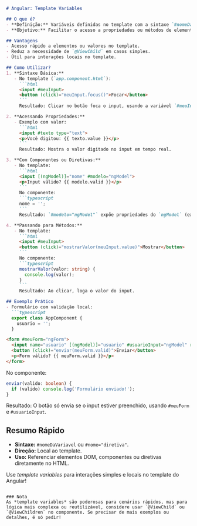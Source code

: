 

```markdown
# Angular: Template Variables

## O que é?
- **Definição:** Variáveis definidas no template com a sintaxe `#nomeDaVariavel` para referenciar elementos DOM ou componentes diretamente no HTML.
- **Objetivo:** Facilitar o acesso a propriedades ou métodos de elementos sem precisar de referências no código TypeScript.

## Vantagens
- Acesso rápido a elementos ou valores no template.
- Reduz a necessidade de `@ViewChild` em casos simples.
- Útil para interações locais no template.

## Como Utilizar?
1. **Sintaxe Básica:**
   - No template (`app.component.html`):
     ```html
     <input #meuInput>
     <button (click)="meuInput.focus()">Focar</button>
     ```
     Resultado: Clicar no botão foca o input, usando a variável `#meuInput` para acessar o elemento DOM.

2. **Acessando Propriedades:**
   - Exemplo com valor:
     ```html
     <input #texto type="text">
     <p>Você digitou: {{ texto.value }}</p>
     ```
     Resultado: Mostra o valor digitado no input em tempo real.

3. **Com Componentes ou Diretivas:**
   - No template:
     ```html
     <input [(ngModel)]="nome" #modelo="ngModel">
     <p>Input válido? {{ modelo.valid }}</p>
     ```
     No componente:
     ```typescript
     nome = '';
     ```
     Resultado: `#modelo="ngModel"` expõe propriedades do `ngModel` (ex.: `valid`, `dirty`).

4. **Passando para Métodos:**
   - No template:
     ```html
     <input #meuInput>
     <button (click)="mostrarValor(meuInput.value)">Mostrar</button>
     ```
     No componente:
     ```typescript
     mostrarValor(valor: string) {
       console.log(valor);
     }
     ```
     Resultado: Ao clicar, loga o valor do input.

## Exemplo Prático
- Formulário com validação local:
  ```typescript
  export class AppComponent {
    usuario = '';
  }
  ```
  ```html
  <form #meuForm="ngForm">
    <input name="usuario" [(ngModel)]="usuario" #usuarioInput="ngModel" required>
    <button (click)="enviar(meuForm.valid)">Enviar</button>
    <p>Form válido? {{ meuForm.valid }}</p>
  </form>
  ```
  No componente:
  ```typescript
  enviar(valido: boolean) {
    if (valido) console.log('Formulário enviado!');
  }
  ```
  Resultado: O botão só envia se o input estiver preenchido, usando `#meuForm` e `#usuarioInput`.

## Resumo Rápido
- **Sintaxe:** `#nomeDaVariavel` ou `#nome="diretiva"`.
- **Direção:** Local ao template.
- **Uso:** Referenciar elementos DOM, componentes ou diretivas diretamente no HTML.

Use *template variables* para interações simples e locais no template do Angular!
``` 

### Nota
As *template variables* são poderosas para cenários rápidos, mas para lógica mais complexa ou reutilizável, considere usar `@ViewChild` ou `@ViewChildren` no componente. Se precisar de mais exemplos ou detalhes, é só pedir!